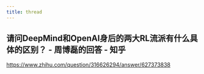 ```yaml
---
title: thread
---
```


## 请问DeepMind和OpenAI身后的两大RL流派有什么具体的区别？ - 周博磊的回答 - 知乎
https://www.zhihu.com/question/316626294/answer/627373838
##
